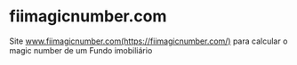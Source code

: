 # fiimagicnumber.com
Site www.fiimagicnumber.com(https://fiimagicnumber.com/) para calcular o magic number de um Fundo imobiliário 
